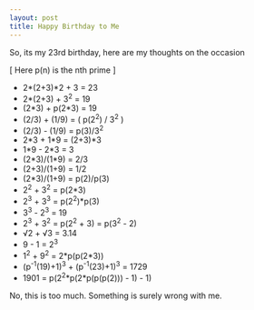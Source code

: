 ```yaml
---
layout: post
title: Happy Birthday to Me
---
```

<p>
So, its my 23rd birthday, here are my thoughts on the occasion
</p>
<p>
[ Here p(n) is the nth prime ]
</p>
<ul>
<li>2*(2+3)*2 + 3 = 23</li>
<li>2*(2+3) + 3<sup>2</sup> = 19</li>
<li>(2*3) + p(2*3) = 19</li>
<li>(2/3) + (1/9) = ( p(2<sup>2</sup>) / 3<sup>2</sup> )</li>
<li>(2/3) - (1/9) = p(3)/3<sup>2</sup></li>
<li>2*3 + 1*9 = (2+3)*3</li>
<li>1*9 - 2*3 = 3</li>
<li>(2*3)/(1*9) = 2/3</li>
<li>(2+3)/(1+9) = 1/2</li>
<li>(2*3)/(1+9) = p(2)/p(3)</li>
<li>2<sup>2</sup> + 3<sup>2</sup> = p(2*3)</li>
<li>2<sup>3</sup> + 3<sup>3</sup> = p(2<sup>2</sup>)*p(3)</li>
<li>3<sup>3</sup> - 2<sup>3</sup> = 19</li>
<li>2<sup>3</sup> + 3<sup>2</sup> = p(2<sup>2</sup> + 3) = p(3<sup>2</sup> - 2)</li>
<li>√2 + √3 = 3.14</li>
<li>9 - 1 = 2<sup>3</sup></li>
<li>1<sup>2</sup> + 9<sup>2</sup> = 2*p(p(2*3))</li>
<li>(p<sup>-1</sup>(19)+1)<sup>3</sup> + (p<sup>-1</sup>(23)+1)<sup>3</sup> = 1729</li>
<li>1901 = p(2<sup>2</sup>*p(2*p(p(p(2))) - 1) - 1)</li>
</ul>
<p>
No, this is too much. Something is surely wrong with me. 
</p>

